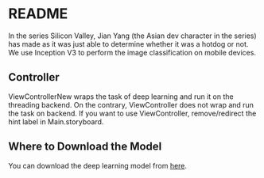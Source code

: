 # README

In the series Silicon Valley,​ Jian Yang (the Asian dev character in the series) has made as it was just able to determine whether it was a hotdog or not.​
We use Inception V3 to perform the image classification on mobile devices.

## Controller

ViewControllerNew wraps the task of deep learning and run it on the  threading backend. 
On the contrary, ViewController does not wrap and run the task on backend.
If you want to use ViewController, remove/redirect the hint label in Main.storyboard.

## Where to Download the Model

You can download the deep learning model from [here](https://github.com/likedan/Awesome-CoreML-Models).
